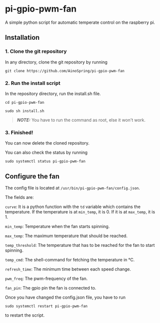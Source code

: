 # pi-gpio-pwm-fan
A simple python script for automatic temperate control on the raspberry pi.

## Installation

### 1. Clone the git repository

In any directory, clone the git repository by running

`git clone https://github.com/AinoSpring/pi-gpio-pwm-fan`

### 2. Run the install script

In the repository directory, run the install.sh file.

`cd pi-gpio-pwm-fan`

`sudo sh install.sh`

> **_NOTE:_**  You have to run the command as root, else it won't work.

### 3. Finished!

You can now delete the cloned repository.

You can also check the status by running

`sudo systemctl status pi-gpio-pwm-fan`

## Configure the fan

The config file is located at `/usr/bin/pi-gpio-pwm-fan/config.json`.

The fields are:

  `curve`: It is a python function with the `td` variable which contains the temperature. If the temperature is at `min_temp`, it is 0. If it is at `max_temp`, it is 1.
  
  `min_temp`: Temperature when the fan starts spinning.
  
  `max_temp`: The maximum temperature that should be reached.
  
  `temp_threshold`: The temperature that has to be reached for the fan to start spinning.
  
  `temp_cmd`: The shell-command for fetching the temperature in °C.
  
  `refresh_time`: The minimum time between each speed change.
  
  `pwm_freq`: The pwm-frequency of the fan.
  
  `fan_pin`: The gpio pin the fan is connected to.
  
Once you have changed the config.json file, you have to run

`sudo systemctl restart pi-gpio-pwm-fan`

to restart the script.
